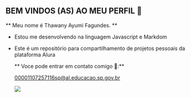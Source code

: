## BEM VINDOS (AS) AO MEU PERFIL 🎀

** Meu nome é Thawany Ayumi Fagundes. **

- Estou me desenvolvendo na linguagem Javascript e Markdom

- Este é um repositório para compartilhamento de projetos pessoais da plataforma Alura

  ** Voce pode entrar em contato comigo 💌:**

  00001107257116sp@al.educacao.sp.gov.br

  ![](https://media1.tenor.com/m/clrBIgcfoQkAAAAC/katherine-pierce-the-vampire-diaries.gif)

